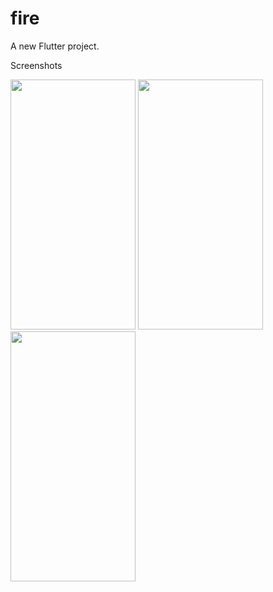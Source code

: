 # fire

A new Flutter project.

Screenshots


<img src="https://user-images.githubusercontent.com/64334624/175768041-e0efbc6d-9d9a-401e-98b8-17f74ed8ec6c.jpeg" width=200 height=400>
<img src="https://user-images.githubusercontent.com/64334624/175768048-348610af-fb62-47bd-b8f1-6d04723831ad.jpeg" width=200 height=400>
<img src="https://user-images.githubusercontent.com/64334624/175768052-935faddc-a5fd-4aad-be71-d000fb3d6ee9.jpeg" width=200 height=400>

